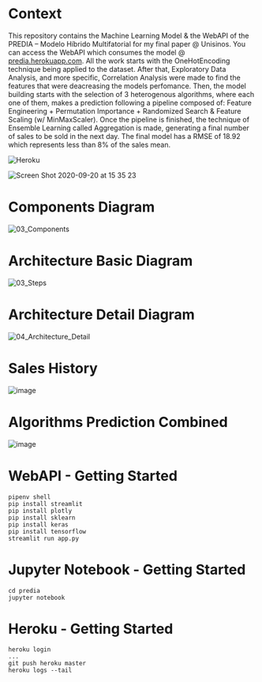 # Context

This repository contains the Machine Learning Model & the WebAPI of the PREDIA – Modelo Híbrido Multifatorial for my final paper @ Unisinos. You can access the WebAPI which consumes the model @ [predia.herokuapp.com](https://predia.herokuapp.com/). All the work starts with the OneHotEncoding technique being applied to the dataset. After that, Exploratory Data Analysis, and more specific, Correlation Analysis were made to find the features that were deacreasing the models perfomance. Then, the model building starts with the selection of 3 heterogenous algorithms, where each one of them, makes a prediction following a pipeline composed of: Feature Engineering + Permutation Importance + Randomized Search & Feature Scaling (w/ MinMaxScaler). Once the pipeline is finished, the technique of Ensemble Learning called Aggregation is made, generating a final number of sales to be sold in the next day. The final model has a RMSE of 18.92 which represents less than 8% of the sales mean.

![Heroku](https://pyheroku-badge.herokuapp.com/?app=predia&style=flat)

![Screen Shot 2020-09-20 at 15 35 23](https://user-images.githubusercontent.com/8363610/93719111-e969b680-fb56-11ea-9bab-d94f007c9887.png)

# Components Diagram
![03_Components](https://user-images.githubusercontent.com/8363610/93719289-e0c5b000-fb57-11ea-807e-1e223dad1534.png)

# Architecture Basic Diagram

![03_Steps](https://user-images.githubusercontent.com/8363610/94078669-9e5cd700-fdd4-11ea-980e-6afa44c18601.png)

# Architecture Detail Diagram
![04_Architecture_Detail](https://user-images.githubusercontent.com/8363610/94084066-02829980-fddb-11ea-9eb8-cdf4bb8f0904.png)

# Sales History
![image](https://user-images.githubusercontent.com/8363610/94081715-9d787500-fdd5-11ea-89d7-87c1982bfe7a.png)

# Algorithms Prediction Combined
![image](https://user-images.githubusercontent.com/8363610/94083521-c0a52380-fdd9-11ea-9294-14a483701aa8.png)

# WebAPI - Getting Started

```
pipenv shell
pip install streamlit
pip install plotly
pip install sklearn
pip install keras
pip install tensorflow
streamlit run app.py
```

# Jupyter Notebook - Getting Started

```
cd predia
jupyter notebook
```

# Heroku - Getting Started

```
heroku login
...
git push heroku master
heroku logs --tail
```
